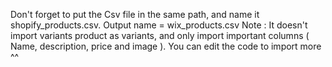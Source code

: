 Don't forget to put the Csv file in the same path, and name it shopify_products.csv. Output name = wix_products.csv
Note : It doesn't import variants product as variants, and only import important columns ( Name, description, price and image ). You can edit the code to import more ^^
